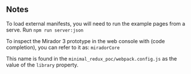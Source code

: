 ## Notes
To load external manifests, you will need to run the example pages from a serve. Run `npm run server:json`

To inspect the Mirador 3 prototype in the web console with (code completion), you can refer to it as:
`miradorCore`

This name is found in the `minimal_redux_poc/webpack.config.js` as the value of the `library` property.
